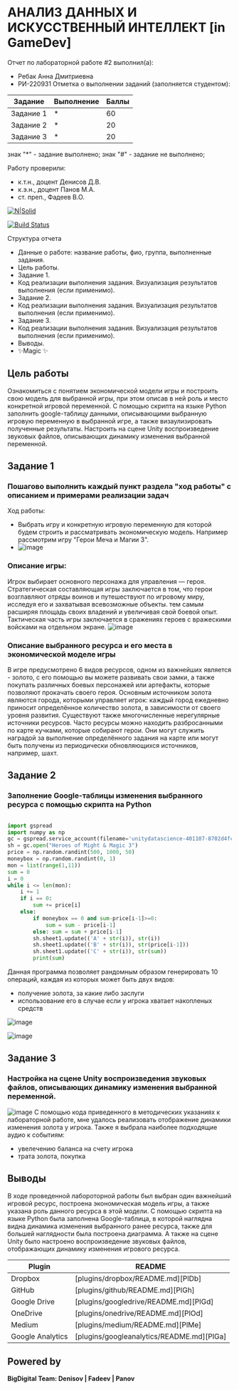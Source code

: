 # АНАЛИЗ ДАННЫХ И ИСКУССТВЕННЫЙ ИНТЕЛЛЕКТ [in GameDev]
Отчет по лабораторной работе #2 выполнил(а):
- Ребак Анна Дмитриевна
- РИ-220931
Отметка о выполнении заданий (заполняется студентом):

| Задание | Выполнение | Баллы |
| ------ | ------ | ------ |
| Задание 1 | * | 60 |
| Задание 2 | * | 20 |
| Задание 3 | * | 20 |

знак "*" - задание выполнено; знак "#" - задание не выполнено;

Работу проверили:
- к.т.н., доцент Денисов Д.В.
- к.э.н., доцент Панов М.А.
- ст. преп., Фадеев В.О.

[![N|Solid](https://cldup.com/dTxpPi9lDf.thumb.png)](https://nodesource.com/products/nsolid)

[![Build Status](https://travis-ci.org/joemccann/dillinger.svg?branch=master)](https://travis-ci.org/joemccann/dillinger)

Структура отчета

- Данные о работе: название работы, фио, группа, выполненные задания.
- Цель работы.
- Задание 1.
- Код реализации выполнения задания. Визуализация результатов выполнения (если применимо).
- Задание 2.
- Код реализации выполнения задания. Визуализация результатов выполнения (если применимо).
- Задание 3.
- Код реализации выполнения задания. Визуализация результатов выполнения (если применимо).
- Выводы.
- ✨Magic ✨

## Цель работы
Ознакомиться с понятием экономической модели игры и построить свою модель для выбранной игры, при этом описав в ней роль и место конкретной игровой переменной. С помощью скрипта на языке Python заполнить google-таблицу данными, описывающими выбранную игровую переменную в выбранной игре, а также визаулизировать полученные результаты. Настроить на сцене Unity воспроизведение звуковых файлов, описывающих динамику изменения выбранной переменной.

## Задание 1
### Пошагово выполнить каждый пункт раздела "ход работы" с описанием и примерами реализации задач

Ход работы:
- Выбрать игру и конкретную игровую переменную для которой будем строить и рассматривать экономическую модель. Например рассмотрим игру "Герои Меча и Магии 3".
- ![image](https://github.com/Annette04/Data-analysis-and-artificial-intelligence/assets/128488854/c45a04c5-740a-4835-8ed8-4341a3a2be2b)
### Описание игры:
Игрок выбирает основного персонажа для управления — героя. Стратегическая составляющая игры заключается в том, что герои возглавляют отряды воинов и путешествуют по игровому миру, исследуя его и захватывая всевозможные объекты. тем самым расширяя площадь своих владений и увеличивая свой боевой опыт. Тактическая часть игры заключается в сражениях героев с вражескими войсками на отдельном экране.
![image](https://github.com/Annette04/Data-analysis-and-artificial-intelligence/assets/128488854/2413893d-c4d1-4cd8-8ce9-65d169b5a40b)

### Описание выбранного ресурса и его места в экономической моделе игры
В игре предусмотрено 6 видов ресурсов, одном из важнейших является - золото, с его помощью вы можете развивать свои замки, а также покупать различных боевых персонажей или артефакты, которые позволяют прокачать своего героя. Основным источником золота являются города, которыми управляет игрок: каждый город ежедневно приносит определённое количество золота, в зависимости от своего уровня развития. Существуют также многочисленные нерегулярные источники ресурсов. Часто ресурсы можно находить разбросанными по карте кучками, которые собирают герои. Они могут служить наградой за выполнение определённого задания на карте или могут быть получены из периодически обновляющихся источников, например, шахт.

## Задание 2
### Заполнение Google-таблицы изменения выбранного ресурса с помощью скрипта на Python 
```py

import gspread
import numpy as np
gc = gspread.service_account(filename='unitydatascience-401107-8702d4fc3a87.json')
sh = gc.open("Heroes of Might & Magic 3")
price = np.random.randint(500, 1000, 50)
moneybox = np.random.randint(0, 1)
mon = list(range(1,11))
sum = 0
i = 0
while i <= len(mon):
    i += 1
    if i == 0:
        sum += price[i]
    else:
        if moneybox == 0 and sum-price[i-1]>=0: 
            sum = sum - price[i-1]
        else: sum = sum + price[i-1]
        sh.sheet1.update(('A' + str(i)), str(i))
        sh.sheet1.update(('B' + str(i)), str(price[i-1]))
        sh.sheet1.update(('C' + str(i)), str(sum))
        print(sum)
```
Данная программа позволяет рандомным образом генерировать 10 операций, каждая из которых может быть двух видов:
- получение золота, за какие либо заслуги
- использование его в случае если у игрока хватает накопленых средств

![image](https://github.com/Annette04/Data-analysis-and-artificial-intelligence/assets/128488854/1d6d9ecf-4289-4ede-bd48-8610264efc9b)

![image](https://github.com/Annette04/Data-analysis-and-artificial-intelligence/assets/128488854/232a37dc-6412-420a-ba8f-1c7ba9ae41df)

## Задание 3
### Настройка на сцене Unity воспроизведения звуковых файлов, описывающих динамику изменения выбранной переменной.
![image](https://github.com/Annette04/Data-analysis-and-artificial-intelligence/assets/128488854/e314ec77-cb61-4b01-9d19-9089694cdad8)
С помощью кода приведенного в методических указаниях к лабораторной работе, мне удалось реализовать отображение динамики изменения золота у игрока. Также я выбрала наиболее подходящие аудио к событиям:
- увелечению баланса на счету игрока
- трата золота, покупка

## Выводы
В ходе проведенной лабороторной работы был выбран один важнейший игровой ресурс, построена экономическая модель игры, а также указана роль данного ресурса в этой модели. С помощью скрипта на языке Python была заполнена Google-таблица, в которой наглядна видна динамика изменения выбранного ранее ресурса, также для большей наглядности была построена диаграмма. А также на сцене Unity было настроено воспроизведение звуковых файлов, отображающих динамику изменения игрового ресурса.

| Plugin | README |
| ------ | ------ |
| Dropbox | [plugins/dropbox/README.md][PlDb] |
| GitHub | [plugins/github/README.md][PlGh] |
| Google Drive | [plugins/googledrive/README.md][PlGd] |
| OneDrive | [plugins/onedrive/README.md][PlOd] |
| Medium | [plugins/medium/README.md][PlMe] |
| Google Analytics | [plugins/googleanalytics/README.md][PlGa] |

## Powered by

**BigDigital Team: Denisov | Fadeev | Panov**
